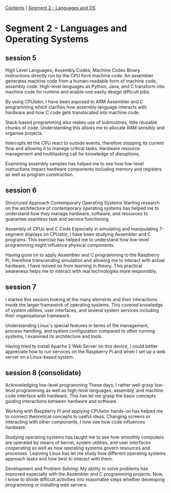 [Contents](../personal_learning_record/personal_learning_record.md) | [Segment 2 - Languages and OS](../personal_learning_record/segment2.md) 

# Segment 2 - Languages and Operating Systems

## session 5
High Level Languages; Assembly Codes; Machine Codes Binary instructions directly run by the CPU form machine code. An assembler generates machine code from a human-readable form of machine code, assembly code. High-level languages as Python, Java, and C transform into machine code for runtime and enable one easily design difficult jobs.

By using CPUlator, I have been exposed to ARM Assembler and C programming which clarifies how assembly language interacts with hardware and how C code gets translocated into machine code.

Stack-based programming also makes use of subroutines, little reusable chunks of code. Understanding this allows me to allocate RAM sensibly and organise projects.

Interrupts let the CPU react to outside events, therefore stopping its current flow and allowing it to manage critical tasks. Hardware resource management and multitasking call for knowledge of disruptions.

Examining assembly samples has helped me to see how low-level instructions impact hardware components including memory and registers as well as program construction.
## session 6
Structured Approach Contemporary Operating Systems Starting research on the architecture of contemporary operating systems has helped me to understand how they manage hardware, software, and resources to guarantee seamless task and service functioning.

Assembly of CPUs and C Code Especially in simulating and manipulating 7-segment displays on CPUator, I have been studying Assembler and C programs. This exercise has helped me to understand how low-level programming might influence physical components.

Having gone on to apply Assembler and C programming to the Raspberry Pi, therefore transcending simulation and allowing me to interact with actual hardware, I have moved on from learning in theory. This practical awareness helps me to interact with real technologies more responsibly.
## session 7
I started this session looking at the many elements and their interactions inside the larger framework of operating systems. This covered knowledge of system utilities, user interfaces, and several system services including their organisational framework.

Understanding Linux's special features in terms of file management, process handling, and system configuration compared to other running systems, I examined its architecture and tools.

Having tried to install Apache 2 Web Server on this device, I could better appreciate how to run services on the Raspberry Pi and when I set up a web server on a Linux-based system.
## session 8 (consolidate)
Acknowledging low-level programming These days, I rather well grasp low-level programming as well as high-level languages, assembly, and machine code interface with hardware. This has let me grasp the basic concepts guiding interactions between hardware and software.

Working with Raspberry Pi and applying CPUlator hands-on has helped me to connect theoretical concepts to useful ideas. Changing screens or interacting with other components, I now see how code influences hardware.

Studying operating systems has taught me to see how smoothly computers are operated by means of kernel, system utilities, and user interfaces cooperating as well as how operating systems govern resources and processes. Learning Linux has let me study how different operating systems approach tasks and how best to interact with them.

Development and Problem Solving: My ability to solve problems has improved especially with the Assembler and C programming projects. Now, I know to divide difficult activities into reasonable steps whether developing programming or installing web servers.
